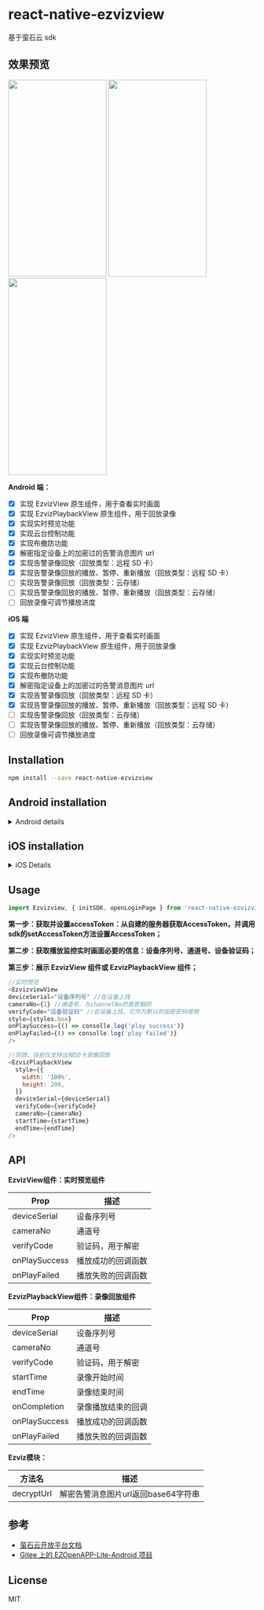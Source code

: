 # react-native-ezvizview

基于萤石云 sdk

## 效果预览

<div >
  <image src='./screenshot/realplay.jpeg' style='width: 200px; height: 400px;'>
  <image src='./screenshot/alarmList.jpeg' style='width: 200px; height: 400px;'>
  <image src='./screenshot/playback.jpeg' style='width: 200px; height: 400px;'>
</div>

**Android 端：**

- [x] 实现 EzvizView 原生组件，用于查看实时画面
- [x] 实现 EzvizPlaybackView 原生组件，用于回放录像
- [x] 实现实时预览功能
- [x] 实现云台控制功能
- [x] 实现布撤防功能
- [x] 解密指定设备上的加密过的告警消息图片 url
- [x] 实现告警录像回放（回放类型：远程 SD 卡）
- [x] 实现告警录像回放的播放、暂停、重新播放（回放类型：远程 SD 卡）
- [ ] 实现告警录像回放（回放类型：云存储）
- [ ] 实现告警录像回放的播放、暂停、重新播放（回放类型：云存储）
- [ ] 回放录像可调节播放进度

**iOS 端**

- [x] 实现 EzvizView 原生组件，用于查看实时画面
- [x] 实现 EzvizPlaybackView 原生组件，用于回放录像
- [x] 实现实时预览功能
- [x] 实现云台控制功能
- [x] 实现布撤防功能
- [x] 解密指定设备上的加密过的告警消息图片 url
- [x] 实现告警录像回放（回放类型：远程 SD 卡）
- [x] 实现告警录像回放的播放、暂停、重新播放（回放类型：远程 SD 卡）
- [ ] 实现告警录像回放（回放类型：云存储）
- [ ] 实现告警录像回放的播放、暂停、重新播放（回放类型：云存储）
- [ ] 回放录像可调节播放进度

## Installation

```sh
npm install --save react-native-ezvizview
```

## Android installation

<details>
  <summary>Android details</summary>

首先，在项目的 AndroidManifest.xml 添加下面的权限：

```xml
  <!--基础功能所需权限-->
  <uses-permission android:name="android.permission.INTERNET" />
  <uses-permission android:name="android.permission.WRITE_EXTERNAL_STORAGE" />
  <uses-permission android:name="android.permission.READ_PHONE_STATE"/>
```

然后配置`app/build.gradle`：

```
    defaultConfig {
       ...
        ndk {
            abiFilters "armeabi-v7a" //自4.8.8版本开始支持arm64-v8a，按需使用
        }
    }
     sourceSets {
        main {
            jniLibs.srcDirs = ['libs']
        }
    }
    dependencies {
      api 'com.ezviz.sdk:ezviz-sdk:4.16.1' //因为在MainApplication.java中需要用到萤石sdk的方法，所以需要配置此项
    }
```

在`android/app/src/.../MainApplication.java`中初始化sdk：

```java
public class MainApplication extends Application implements ReactApplication {
    @Override
  public void onCreate() {
    super.onCreate();

    EZOpenSDK.showSDKLog(true);
    EZOpenSDK.initSDK(this, "appkey");

    SoLoader.init(this, /* native exopackage */ false);
    initializeFlipper(this, getReactNativeHost().getReactInstanceManager()); // Remove this line if you don't want Flipper enabled
  }
}
```

并且确保 android/app/build.gradle 文件中的 applicationId 与萤石开放平台申请的 bundleId 一致。

最后需要配置`proguard-rules.pro`文件：

<details>
  <summary>目前SDK在打包时不能混淆，请添加以下内容</summary>
  
  
    #========SDK对外接口=======#
    -keep class com.ezviz.opensdk.** { *;}

    #========以下是hik二方库=======#
    -dontwarn com.ezviz.**
    -keep class com.ezviz.** { *;}

    -dontwarn com.ez.**
    -keep class com.ez.** { *;}

    -dontwarn com.hc.CASClient.**
    -keep class com.hc.CASClient.** { *;}

    -dontwarn com.videogo.**
    -keep class com.videogo.** { *;}

    -dontwarn com.hik.TTSClient.**
    -keep class com.hik.TTSClient.** { *;}

    -dontwarn com.hik.stunclient.**
    -keep class com.hik.stunclient.** { *;}

    -dontwarn com.hik.streamclient.**
    -keep class com.hik.streamclient.** { *;}

    -dontwarn com.hikvision.sadp.**
    -keep class com.hikvision.sadp.** { *;}

    -dontwarn com.hikvision.netsdk.**
    -keep class com.hikvision.netsdk.** { *;}

    -dontwarn com.neutral.netsdk.**
    -keep class com.neutral.netsdk.** { *;}

    -dontwarn com.hikvision.audio.**
    -keep class com.hikvision.audio.** { *;}

    -dontwarn com.mediaplayer.audio.**
    -keep class com.mediaplayer.audio.** { *;}

    -dontwarn com.hikvision.wifi.**
    -keep class com.hikvision.wifi.** { *;}

    -dontwarn com.hikvision.keyprotect.**
    -keep class com.hikvision.keyprotect.** { *;}

    -dontwarn com.hikvision.audio.**
    -keep class com.hikvision.audio.** { *;}

    -dontwarn org.MediaPlayer.PlayM4.**
    -keep class org.MediaPlayer.PlayM4.** { *;}
    #========以上是hik二方库=======#

    #========以下是第三方开源库=======#
    # JNA
    -dontwarn com.sun.jna.**
    -keep class com.sun.jna.** { *;}

    # Gson
    -keepattributes *Annotation*
    -keep class sun.misc.Unsafe { *; }
    -keep class com.idea.fifaalarmclock.entity.***
    -keep class com.google.gson.stream.** { *; }

    # OkHttp
    # JSR 305 annotations are for embedding nullability information.
    -dontwarn javax.annotation.**
    # A resource is loaded with a relative path so the package of this class must be preserved.
    -keepnames class okhttp3.internal.publicsuffix.PublicSuffixDatabase
    # Animal Sniffer compileOnly dependency to ensure APIs are compatible with older versions of Java.
    -dontwarn org.codehaus.mojo.animal_sniffer.*
    # OkHttp platform used only on JVM and when Conscrypt dependency is available.
    -dontwarn okhttp3.internal.platform.ConscryptPlatform
    # 必须额外加的，否则编译无法通过
    -dontwarn okio.**
    #========以上是第三方开源库=======#

</details>

</details>

## iOS installation

<details>
  <summary>
    iOS Details
  </summary>
  
  在ios目录下执行

  ```
  pod install
  ```

  然后向`AppDelegate.m`中添加以下内容：
  ```swift
  #import <EZOpenSDKFramework/EZOpenSDK.h>
  #import <EZOpenSDKFramework/EZHCNetDeviceSDK.h>
  #define EZOPENSDK [EZOpenSDK class]


  @implementation AppDelegate

  - (BOOL)application:(UIApplication *)application didFinishLaunchingWithOptions:(NSDictionary *)launchOptions
  {
    //...
    
    //  init ezviz sdk
    [EZOPENSDK setDebugLogEnable:YES];
    [EZOPENSDK initLibWithAppKey: @"your appKey"];
    [EZHCNetDeviceSDK initSDK];
    NSLog(@"EZOpenSDK Version = %@", [EZOPENSDK getVersion]);

    //...
  }
  @end
  ```
</details>

## Usage

```js
import Ezvizview, { initSDK, openLoginPage } from 'react-native-ezvizview';
```

**第一步：获取并设置accessToken：从自建的服务器获取AccessToken，并调用sdk的setAccessToken方法设置AccessToken；**

**第二步：获取播放监控实时画面必要的信息：设备序列号、通道号、设备验证码；**

**第三步：展示 EzvizView 组件或 EzvizPlaybackView 组件；**

```js
//实时预览
<EzvizviewView
deviceSerial="设备序列号" //在设备上找
cameraNo={1} //通道号，与channelNo的意思相同
verifyCode="设备验证码" //在设备上找，它作为默认的加密密码使用
style={styles.box}
onPlaySuccess={() => consolle.log('play success')}
onPlayFailed={() => consolle.log('play failed')}
/>

//回放，目前仅支持远程SD卡录像回放
<EzvizPlaybackView
  style={{
    width: '100%',
    height: 200,
  }}
  deviceSerial={deviceSerial}
  verifyCode={verifyCode}
  cameraNo={cameraNo}
  startTime={startTime}
  endTime={endTime}
/>
```

## API

**EzvizView组件：实时预览组件**

Prop | 描述
| -- | -- |
|deviceSerial| 设备序列号 | 
|cameraNo | 通道号 |
|verifyCode| 验证码，用于解密 |
|onPlaySuccess | 播放成功的回调函数 |
|onPlayFailed | 播放失败的回调函数 |

**EzvizPlaybackView组件：录像回放组件**

Prop | 描述
| -- | -- |
|deviceSerial| 设备序列号 | 
|cameraNo | 通道号 |
|verifyCode| 验证码，用于解密 |
| startTime | 录像开始时间 |
| endTime | 录像结束时间 |
| onCompletion | 录像播放结束的回调 |
|onPlaySuccess | 播放成功的回调函数 |
|onPlayFailed | 播放失败的回调函数 |

**Ezviz模块：**

|方法名 | 描述 |
| --- | --- |
|decryptUrl| 解密告警消息图片url返回base64字符串 |

## 参考

- [萤石云开放平台文档](https://open.ys7.com/doc/zh/)
- [Gitee 上的 EZOpenAPP-Lite-Android 项目](https://gitee.com/cjolinss/EZOpenAPP-Lite-Android)

## License

MIT
